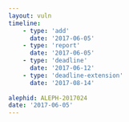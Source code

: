 ```yaml
---
layout: vuln
timeline:
    - type: 'add'
      date: '2017-06-05'
    - type: 'report'
      date: '2017-06-05'
    - type: 'deadline'
      date: '2017-06-12'
    - type: 'deadline-extension'
      date: '2017-08-14'
     
alephid: ALEPH-2017024
date: '2017-06-05'    
---
```


